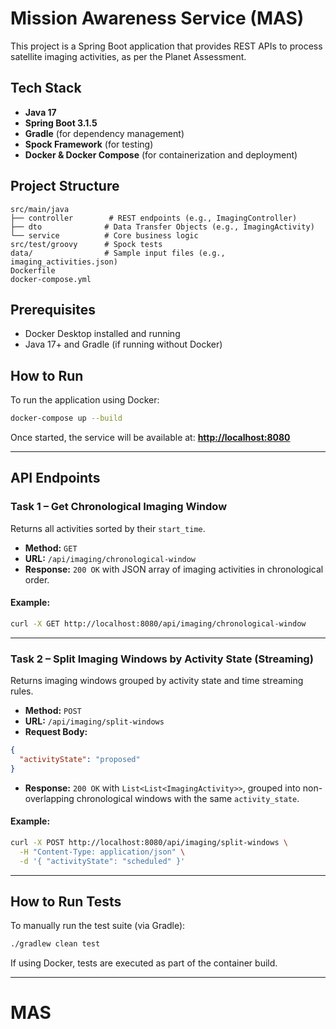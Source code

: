 # Mission Awareness Service (MAS)

This project is a Spring Boot application that provides REST APIs to process satellite imaging activities, as per the Planet Assessment.

## Tech Stack

* **Java 17**
* **Spring Boot 3.1.5**
* **Gradle** (for dependency management)
* **Spock Framework** (for testing)
* **Docker & Docker Compose** (for containerization and deployment)

## Project Structure

```
src/main/java
├── controller        # REST endpoints (e.g., ImagingController)
├── dto              # Data Transfer Objects (e.g., ImagingActivity)
└── service          # Core business logic
src/test/groovy      # Spock tests
data/                # Sample input files (e.g., imaging_activities.json)
Dockerfile
docker-compose.yml
```

## Prerequisites

* Docker Desktop installed and running
* Java 17+ and Gradle (if running without Docker)

## How to Run

To run the application using Docker:

```bash
docker-compose up --build
```

Once started, the service will be available at:
**[http://localhost:8080](http://localhost:8080)**

---

## API Endpoints

### Task 1 – Get Chronological Imaging Window

Returns all activities sorted by their `start_time`.

* **Method:** `GET`
* **URL:** `/api/imaging/chronological-window`
* **Response:**
  `200 OK` with JSON array of imaging activities in chronological order.

#### Example:

```bash
curl -X GET http://localhost:8080/api/imaging/chronological-window
```

---

### Task 2 – Split Imaging Windows by Activity State (Streaming)

Returns imaging windows grouped by activity state and time streaming rules.

* **Method:** `POST`
* **URL:** `/api/imaging/split-windows`
* **Request Body:**

```json
{
  "activityState": "proposed"
}
```

* **Response:**
  `200 OK` with `List<List<ImagingActivity>>`, grouped into non-overlapping chronological windows with the same `activity_state`.

#### Example:

```bash
curl -X POST http://localhost:8080/api/imaging/split-windows \
  -H "Content-Type: application/json" \
  -d '{ "activityState": "scheduled" }'
```

---

## How to Run Tests

To manually run the test suite (via Gradle):

```bash
./gradlew clean test
```

If using Docker, tests are executed as part of the container build.

---
# MAS
